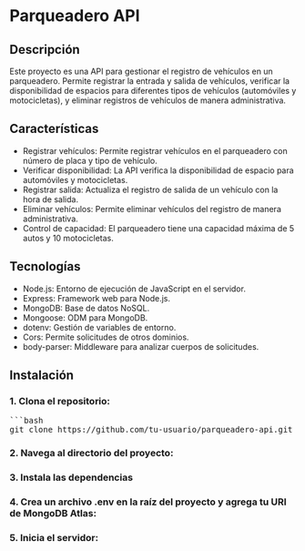 # Parqueadero API

## Descripción

Este proyecto es una API para gestionar el registro de vehículos en un parqueadero. Permite registrar la entrada y salida de vehículos, verificar la disponibilidad de espacios para diferentes tipos de vehículos (automóviles y motocicletas), y eliminar registros de vehículos de manera administrativa.

## Características

- Registrar vehículos: Permite registrar vehículos en el parqueadero con número de placa y tipo de vehículo.
- Verificar disponibilidad: La API verifica la disponibilidad de espacio para automóviles y motocicletas.
- Registrar salida: Actualiza el registro de salida de un vehículo con la hora de salida.
- Eliminar vehículos: Permite eliminar vehículos del registro de manera administrativa.
- Control de capacidad: El parqueadero tiene una capacidad máxima de 5 autos y 10 motocicletas.

## Tecnologías
- Node.js: Entorno de ejecución de JavaScript en el servidor.
- Express: Framework web para Node.js.
- MongoDB: Base de datos NoSQL.
- Mongoose: ODM para MongoDB.
- dotenv: Gestión de variables de entorno.
- Cors: Permite solicitudes de otros dominios.
- body-parser: Middleware para analizar cuerpos de solicitudes.

## Instalación
### 1. Clona el repositorio:

<pre>```bash
git clone https://github.com/tu-usuario/parqueadero-api.git </pre>

### 2. Navega al directorio del proyecto:

### 3. Instala las dependencias

### 4. Crea un archivo .env en la raíz del proyecto y agrega tu URI de MongoDB Atlas:

### 5. Inicia el servidor:
